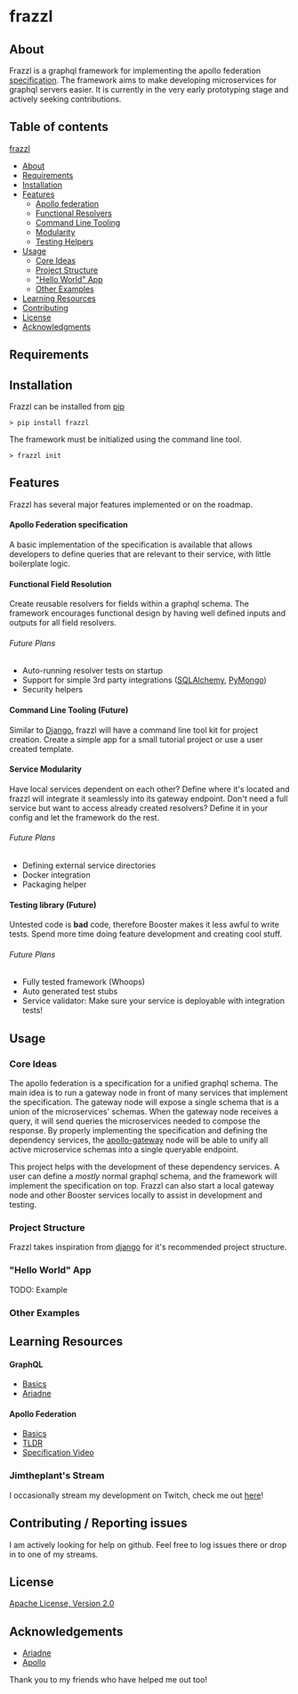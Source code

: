 # frazzl

## About
Frazzl is a graphql framework for implementing the 
apollo federation [specification](https://www.apollographql.com/docs/apollo-server/federation/introduction/).
The framework aims to make developing microservices for graphql servers easier. 
It is currently in the very early prototyping stage and actively seeking contributions.

## Table of contents
[frazzl](#frazzl)
* [About](#about)
* [Requirements](#requirements)
* [Installation](#installation)
* [Features](#features)
    * [Apollo federation](#apollo-federation-specification)
    * [Functional Resolvers](#functional-field-resolution)
    * [Command Line Tooling](#command-line-tooling-future)
    * [Modularity](#service-modularity)
    * [Testing Helpers](#testing-library-future)
* [Usage](#usage)
    * [Core Ideas](#core-ideas)
    * [Project Structure](#project-structure)
    * ["Hello World" App](#hello-world-app)
    * [Other Examples](#other-examples)
* [Learning Resources](#learning-resources)
* [Contributing](#contributing--reporting-issues)
* [License](#license)
* [Acknowledgments](#acknowledgements)

## Requirements

## Installation

Frazzl can be installed from [pip](https://pypi.org/project/pip/)

```
> pip install frazzl
``` 

The framework must be initialized using the command line tool.

```
> frazzl init
```

## Features
Frazzl has several major features implemented or on the roadmap.

#### Apollo Federation specification
A basic implementation of the specification is available that allows developers to 
define queries that are relevant to their service, with little boilerplate logic. 

#### Functional Field Resolution
Create reusable resolvers for fields within a graphql schema. 
The framework encourages functional design by having well defined 
inputs and outputs for all field resolvers.

###### Future Plans
* Auto-running resolver tests on startup
* Support for simple 3rd party integrations ([SQLAlchemy](https://www.sqlalchemy.org/), [PyMongo](https://api.mongodb.com/python/current/))
* Security helpers

#### Command Line Tooling (Future)
Similar to [Django](https://www.djangoproject.com/), frazzl will have a command line tool kit for project creation. 
Create a simple app for a small tutorial project or use a user created template.

#### Service Modularity
Have local services dependent on each other? Define where it's located and frazzl will integrate it seamlessly into 
its gateway endpoint. Don't need a full service but want to access already created resolvers? 
Define it in your config and let the framework do the rest. 

###### Future Plans
* Defining external service directories
* Docker integration
* Packaging helper

#### Testing library (Future)
Untested code is **bad** code, therefore Booster makes it less awful to write tests. Spend more time doing feature development
and creating cool stuff.

###### Future Plans
* Fully tested framework (Whoops)
* Auto generated test stubs
* Service validator: Make sure your service is deployable with integration tests!

## Usage
### Core Ideas
The apollo federation is a specification for a unified graphql schema. The main idea
is to run a gateway node in front of many services that implement the specification. The gateway node will expose a single 
schema that is a union of the microservices' schemas. When the gateway node receives a query, it will send queries the microservices
needed to compose the response. By properly implementing the specification and defining the dependency services, 
the [apollo-gateway](https://github.com/apollographql/apollo-server/tree/master/packages/apollo-gateway)
node will be able to unify all active microservice schemas into a single queryable endpoint.

This project helps with the development of these dependency services. A user can define a *mostly* normal graphql schema,
and the framework will implement the specification on top. Frazzl can also start a local gateway node and other 
Booster services locally to assist in development and testing. 

### Project Structure
Frazzl takes inspiration from [django](https://www.djangoproject.com/) for it's recommended project structure.
 
### "Hello World" App
TODO: Example
### Other Examples

## Learning Resources
#### GraphQL
* [Basics](https://graphql.org/)
* [Ariadne](https://ariadnegraphql.org/docs/intro)
#### Apollo Federation
* [Basics](https://www.apollographql.com/docs/apollo-server/federation/introduction/)
* [TLDR](https://www.codewall.co.uk/an-introduction-tutorial-to-apollo-graphql-federation/)
* [Specification Video](https://www.youtube.com/watch?v=lRI0HfXBAm8)
### Jimtheplant's Stream
I occasionally stream my development on Twitch,
check me out [here](https://www.twitch.tv/jimtheplant)!

## Contributing / Reporting issues
I am actively looking for help on github. Feel free to log issues there or drop in
to one of my streams.
 
## License

[Apache License, Version 2.0](http://www.apache.org/licenses/LICENSE-2.0.html)

## Acknowledgements
* [Ariadne](https://ariadnegraphql.org)
* [Apollo](https://www.apollographql.com/)

Thank you to my friends who have helped me out too!
